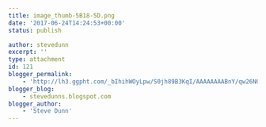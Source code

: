 ```yaml
---
title: image_thumb-5B18-5D.png
date: '2017-06-24T14:24:53+00:00'
status: publish

author: stevedunn
excerpt: ''
type: attachment
id: 121
blogger_permalink:
    - 'http://lh3.ggpht.com/_bIhihWOyLpw/S0jh89B3KqI/AAAAAAAABnY/qw26NOYDziM/image_thumb%5B18%5D.png'
blogger_blog:
    - stevedunns.blogspot.com
blogger_author:
    - 'Steve Dunn'
---
```

<!DOCTYPE html PUBLIC "-//W3C//DTD HTML 4.0 Transitional//EN" "http://www.w3.org/TR/REC-html40/loose.dtd">
<?xml encoding="UTF-8">
